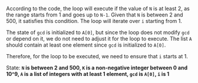 According to the code, the loop will execute if the value of `N` is at least 2, as the range starts from 1 and goes up to `N-1`. Given that `N` is between 2 and 500, it satisfies this condition. The loop will iterate over `i` starting from 1. 

The state of `gcd` is initialized to `A[0]`, but since the loop does not modify `gcd` or depend on it, we do not need to adjust it for the loop to execute. The list `A` should contain at least one element since `gcd` is initialized to `A[0]`.

Therefore, for the loop to be executed, we need to ensure that `i` starts at 1.

State: **`N` is between 2 and 500, `K` is a non-negative integer between 0 and 10^9, `A` is a list of integers with at least 1 element, `gcd` is `A[0]`, `i` is 1**